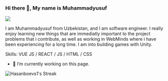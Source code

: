### Hi there 👋, My name is Muhammadyusuf
![](https://arturssmirnovs.github.io/github-profile-readme-generator/images/banner.png)

I am Muhammadyusuf from Uzbekistan, and I am software engineer. I really enjoy learning new things that are immediatly important to the project problems that i contribute, as well as working in WebMinds where i have been experiencing for a long time. I am into building games with Unity.

Skills: VUE JS / REACT / JS / HTML / CSS

- 🔭 I’m currently working on this page. 



![Hasanboevs1's Streak](https://github-readme-streak-stats.herokuapp.com/?user=Hasanboevs1&theme=vue-dark&hide_border=false)
